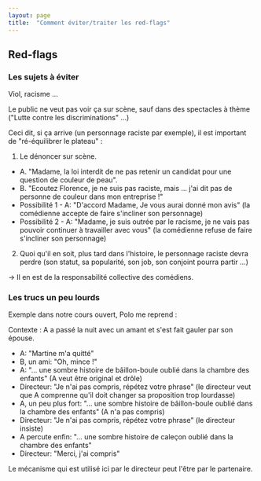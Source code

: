 ```yaml
---
layout: page
title:  "Comment éviter/traiter les red-flags"
---
```


## Red-flags

### Les sujets à éviter
Viol, racisme …  

Le public ne veut pas voir ça sur scène, sauf dans des spectacles à thème ("Lutte contre les discriminations" …)

Ceci dit, si ça arrive (un personnage raciste par exemple), il est important de "ré-équilibrer le plateau" :

1) Le dénoncer sur scène.  
- A. "Madame, la loi interdit de ne pas retenir un candidat pour une question de couleur de peau".  
- B. "Ecoutez Florence, je ne suis pas raciste, mais … j'ai dit pas de personne de couleur dans mon entreprise !"
- Possibilité 1 - A: "D'accord Madame, Je vous aurai donné mon avis" (la comédienne accepte de faire s'incliner son personnage)
- Possibilité 2 - A: "Madame, je suis outrée par le racisme, je ne vais pas pouvoir continuer à travailler avec vous" (la comédienne refuse de faire s'incliner son personnage)

2) Quoi qu'il en soit, plus tard dans l'histoire, le personnage raciste devra perdre (son statut, sa popularité, son job, son conjoint pourra partir …)

→ Il en est de la responsabilité collective des comédiens.  

### Les trucs un peu lourds

Exemple dans notre cours ouvert, Polo me reprend :

Contexte : A a passé la nuit avec un amant et s'est fait gauler par son épouse.  
- A: "Martine m'a quitté"
- B, un ami: "Oh, mince !"
- A: "… une sombre histoire de bâillon-boule oublié dans la chambre des enfants" (A veut être original et drôle)
- Directeur: "Je n'ai pas compris, répétez votre phrase" (le directeur veut que A comprenne qu'il doit changer sa proposition trop lourdasse)
- A, un peu plus fort: "… une sombre histoire de bâillon-boule oublié dans la chambre des enfants" (A n'a pas compris)
- Directeur: "Je n'ai pas compris, répétez votre phrase" (le directeur insiste)
- A percute enfin: "… une sombre histoire de caleçon oublié dans la chambre des enfants"
- Directeur: "Merci, j'ai compris"


Le mécanisme qui est utilisé ici par le directeur peut l'être par le partenaire.  
